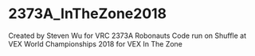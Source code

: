 # 2373A_InTheZone2018
Created by Steven Wu for VRC 2373A Robonauts
Code run on Shuffle at VEX World Championships 2018 for VEX In The Zone
